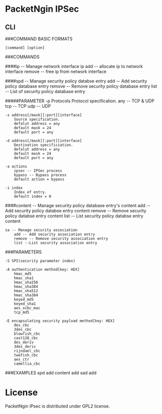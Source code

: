 # PacketNgin IPSec

## CLI

###COMMAND BASIC FORMATS

	[command] [option]

###COMMANDS

####ip -- Manage network interface ip
	add -- allocate ip to network interface
	remove -- free ip from network interface

####spd -- Manage security policy databse entry
	add -- Add security policy database entry
	remove -- Remove security policy database entry
	list -- List of security policy database entry

#####PARAMETER
	-p Protocols
		Protocol specification.
		any -- TCP & UDP
		tcp -- TCP
		udp -- UDP

	-s address[/mask][:port][interface]
		Source specification.
		defalut address = any
		default mask = 24
		default port = any

	-d address[/mask][:port][interface]
		Destination specificiation.
		defalut address = any
		default mask = 24
		default port = any

	-a actions
		ipsec -- IPSec process
		bypass -- Bypass process
		default action = bypass

	-i index
		Index of entry.
		default index = 0

####content -- Manage security policy database entry's content
	add -- Add security policy databse entry content
	remove -- Remove security policy databse entry content
	list -- List security policy databse entry content

	sa -- Manage security association
		add -- Add security association entry
		remove -- Remove security association entry
		list --List security association entry

###PARAMETERS

	-S SPI(security parameter index)

	-A authentication method[key: HEX]
		hmac_md5
		hmac_sha1
		hmac_sha256
		hmac_sha384
		hmac_sha512
		hmac_sha384
		keyed_md5
		keyed_sha1
		aes_xcbc_mac
		tcp_md5

	-E encapsulating security payload method[key: HEX]
		des_cbc
		3des_cbc
		blowfish_cbc
		cast128_cbc
		des_deriv
		3des_deriv
		rijndael_cbc
		twofish_cbc
		aes_ctr
		camellia_cbc

###EXAMPLES
	spd add
	content add 
	sad add

# License

PacketNgin IPsec is distributed under GPL2 license.
